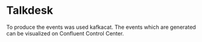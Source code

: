# Talkdesk


To produce the events was used kafkacat. The events which are generated can be visualized on Confluent Control Center.
